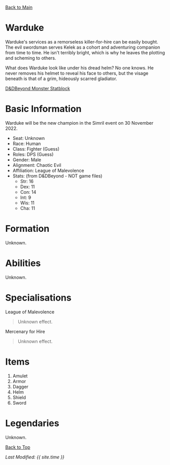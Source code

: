 [Back to Main](index.md)

<!-- Uncomment once profile picture is available. -->
<!-- ![Profile Picture](images/profile_warduke.png) -->
# Warduke
Warduke's services as a remorseless killer-for-hire can be easily bought. The evil swordsman serves Kelek as a cohort and adventuring companion from time to time. He isn't terribly bright, which is why he leaves the plotting and scheming to others.

What does Warduke look like under his dread helm? No one knows. He never removes his helmet to reveal his face to others, but the visage beneath is that of a grim, hideously scarred gladiator.

[D&DBeyond Monster Statblock](https://www.dndbeyond.com/monsters/1979813-warduke)

# Basic Information
Warduke will be the new champion in the Simril event on 30 November 2022.

* Seat: Unknown
* Race: Human
* Class: Fighter (Guess)
* Roles: DPS (Guess)
* Gender: Male
* Alignment: Chaotic Evil
* Affiliation: League of Malevolence
* Stats: (from D&DBeyond - NOT game files)
  * Str: 16
  * Dex: 11
  * Con: 14
  * Int: 9
  * Wis: 11
  * Cha: 11

# Formation
Unknown.
<!-- Uncomment once formation is available. -->
<!-- ![Formation Layout](images/formation_warduke.png) -->

# Abilities
Unknown.

# Specialisations

League of Malevolence
> Unknown effect.

Mercenary for Hire
> Unknown effect.

# Items

1. Amulet
2. Armor
3. Dagger
4. Helm
5. Shield
6. Sword

# Legendaries
Unknown.

[Back to Top](#top)

*Last Modified: {{ site.time }}*